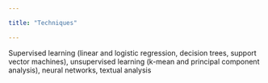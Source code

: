 ```yaml
---

title: "Techniques"

--- 
```


Supervised learning (linear and logistic regression, decision trees, support vector machines), unsupervised learning (k-mean and principal component analysis), neural networks, textual analysis
